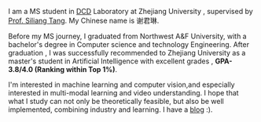 
I am a MS student in [DCD](https://person.zju.edu.cn/yzhuang#582305) Laboratory at Zhejiang University , supervised by [Prof. Siliang Tang](https://person.zju.edu.cn/siliang). My Chinese name is 谢君琳.

Before my MS journey, I graduated from Northwest A&F University,
with a bachelor's degree in Computer science and technology Engineering.
After graduation , I was successfully recommended to Zhejiang University as a master's student in Artificial Intelligence with excellent grades , **GPA-3.8/4.0 (Ranking within Top 1%)**.

I'm interested in machine learning and computer vision,and especially interested in multi-modal learning and video understanding. I hope that what I study can not only be theoretically feasible, but also be well implemented, combining industry and learning. I have a [blog](https://blog.csdn.net/m0_37847767?type=blog) :).
